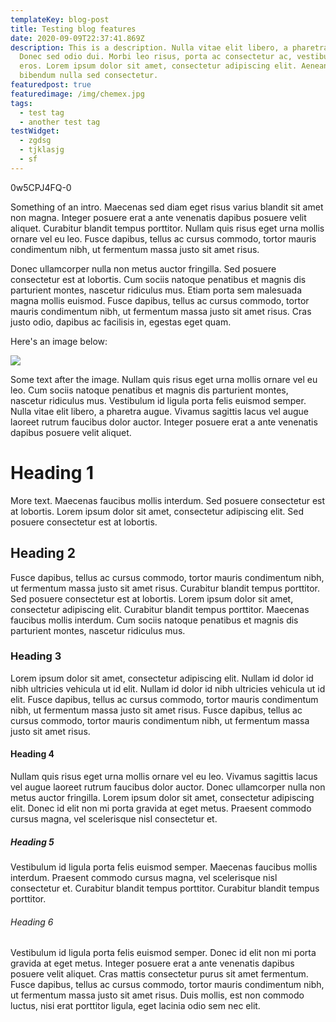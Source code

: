 ```yaml
---
templateKey: blog-post
title: Testing blog features
date: 2020-09-09T22:37:41.869Z
description: This is a description. Nulla vitae elit libero, a pharetra augue.
  Donec sed odio dui. Morbi leo risus, porta ac consectetur ac, vestibulum at
  eros. Lorem ipsum dolor sit amet, consectetur adipiscing elit. Aenean lacinia
  bibendum nulla sed consectetur.
featuredpost: true
featuredimage: /img/chemex.jpg
tags:
  - test tag
  - another test tag
testWidget:
  - zgdsg
  - tjklasjg
  - sf
---
```

<derp>0w5CPJ4FQ-0</derp>

Something of an intro. Maecenas sed diam eget risus varius blandit sit amet non magna. Integer posuere erat a ante venenatis dapibus posuere velit aliquet. Curabitur blandit tempus porttitor. Nullam quis risus eget urna mollis ornare vel eu leo. Fusce dapibus, tellus ac cursus commodo, tortor mauris condimentum nibh, ut fermentum massa justo sit amet risus.

Donec ullamcorper nulla non metus auctor fringilla. Sed posuere consectetur est at lobortis. Cum sociis natoque penatibus et magnis dis parturient montes, nascetur ridiculus mus. Etiam porta sem malesuada magna mollis euismod. Fusce dapibus, tellus ac cursus commodo, tortor mauris condimentum nibh, ut fermentum massa justo sit amet risus. Cras justo odio, dapibus ac facilisis in, egestas eget quam.

Here's an image below:

![](/img/©_hb_girl_miner_africa_0029.jpg)

Some text after the image. Nullam quis risus eget urna mollis ornare vel eu leo. Cum sociis natoque penatibus et magnis dis parturient montes, nascetur ridiculus mus. Vestibulum id ligula porta felis euismod semper. Nulla vitae elit libero, a pharetra augue. Vivamus sagittis lacus vel augue laoreet rutrum faucibus dolor auctor. Integer posuere erat a ante venenatis dapibus posuere velit aliquet.

# Heading 1

More text. Maecenas faucibus mollis interdum. Sed posuere consectetur est at lobortis. Lorem ipsum dolor sit amet, consectetur adipiscing elit. Sed posuere consectetur est at lobortis.

## Heading 2

Fusce dapibus, tellus ac cursus commodo, tortor mauris condimentum nibh, ut fermentum massa justo sit amet risus. Curabitur blandit tempus porttitor. Sed posuere consectetur est at lobortis. Lorem ipsum dolor sit amet, consectetur adipiscing elit. Curabitur blandit tempus porttitor. Maecenas faucibus mollis interdum. Cum sociis natoque penatibus et magnis dis parturient montes, nascetur ridiculus mus.

### Heading 3

Lorem ipsum dolor sit amet, consectetur adipiscing elit. Nullam id dolor id nibh ultricies vehicula ut id elit. Nullam id dolor id nibh ultricies vehicula ut id elit. Fusce dapibus, tellus ac cursus commodo, tortor mauris condimentum nibh, ut fermentum massa justo sit amet risus. Fusce dapibus, tellus ac cursus commodo, tortor mauris condimentum nibh, ut fermentum massa justo sit amet risus.

#### Heading 4

Nullam quis risus eget urna mollis ornare vel eu leo. Vivamus sagittis lacus vel augue laoreet rutrum faucibus dolor auctor. Donec ullamcorper nulla non metus auctor fringilla. Lorem ipsum dolor sit amet, consectetur adipiscing elit. Donec id elit non mi porta gravida at eget metus. Praesent commodo cursus magna, vel scelerisque nisl consectetur et.

##### Heading 5

Vestibulum id ligula porta felis euismod semper. Maecenas faucibus mollis interdum. Praesent commodo cursus magna, vel scelerisque nisl consectetur et. Curabitur blandit tempus porttitor. Curabitur blandit tempus porttitor.

###### Heading 6

Vestibulum id ligula porta felis euismod semper. Donec id elit non mi porta gravida at eget metus. Integer posuere erat a ante venenatis dapibus posuere velit aliquet. Cras mattis consectetur purus sit amet fermentum. Fusce dapibus, tellus ac cursus commodo, tortor mauris condimentum nibh, ut fermentum massa justo sit amet risus. Duis mollis, est non commodo luctus, nisi erat porttitor ligula, eget lacinia odio sem nec elit.